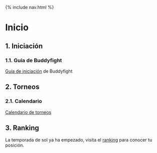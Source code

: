 {% include nav.html %}

# Inicio

## 1. Iniciación

### 1.1. Guia de Buddyfight
[Guía de iniciación](https://drive.google.com/file/d/1S02xmjpzA0UnjnlaLpdBMuEEPvCmP9EV/view?usp=sharing) de Buddyfight

## 2. Torneos

### 2.1. Calendario
[Calendario de torneos](https://calendar.google.com/calendar/embed?src=p1rffmj13kqqiaoesf5c6s52g0%40group.calendar.google.com&ctz=Europe%2FMadrid)

## 3. Ranking

La temporada de sol ya ha empezado, visita el [ranking](http://buddyfightmlg.opentheflag.com/ranking) para conocer tu posición.
